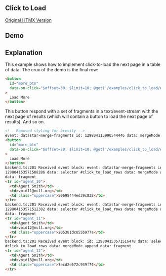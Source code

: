 ## Click to Load

[Original HTMX Version](https://htmx.org/examples/click-to-load/)

## Demo

<div
    id="click_to_load"
    data-on-load="@get('/examples/click_to_load/data')"
>
</div>

## Explanation

This example shows how to implement click-to-load the next page in a table of data. The crux of the demo is the final row:

```html
<button
  id="more_btn"
  data-on-click="$offset=30; $limit=10; @get('/examples/click_to_load/data')"
>
  Load More
</button>
```

This button respond with a set of fragments in a text/event-stream with the next page of results (which will contain a button to load the next page of results). And so on.

```html
<!-- Removed styling for brevity -->
event: datastar-merge-fragments id: 129804115990544446 data: mergeMode morph data: fragment
<button
  id="more_btn"
  data-on-click="$offset=20; $limit=10; @get('/examples/click_to_load/data')"
>
  Load More
</button>
backend.ts:201 Received event block: event: datastar-merge-fragments id:
129804153571508286 data: selector #click_to_load_rows data: mergeMode append
data: fragment
<tr id="agent_10">
  <td>Agent Smith</td>
  <td>void11@null.org</td>
  <td class="uppercase">50698444ed39c832</td>
</tr>
backend.ts:201 Received event block: event: datastar-merge-fragments id:
129804153571512382 data: selector #click_to_load_rows data: mergeMode append
data: fragment
<tr id="agent_11">
  <td>Agent Smith</td>
  <td>void12@null.org</td>
  <td class="uppercase">205381dc855b977a</td>
</tr>
backend.ts:201 Received event block: id: 129804153571516478 data: selector
#click_to_load_rows data: mergeMode append data: fragment
<tr id="agent_12">
  <td>Agent Smith</td>
  <td>void13@null.org</td>
  <td class="uppercase">7ecd2e572c949f74</td>
</tr>
```
